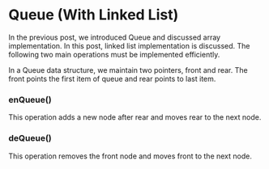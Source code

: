 # Queue (With Linked List)
In the previous post, we introduced Queue and discussed array implementation. In this post, linked list implementation is discussed. The following two main operations must be implemented efficiently.

In a Queue data structure, we maintain two pointers, front and rear. The front points the first item of queue and rear points to last item.

### enQueue() 
This operation adds a new node after rear and moves rear to the next node.

### deQueue() 
This operation removes the front node and moves front to the next node.

